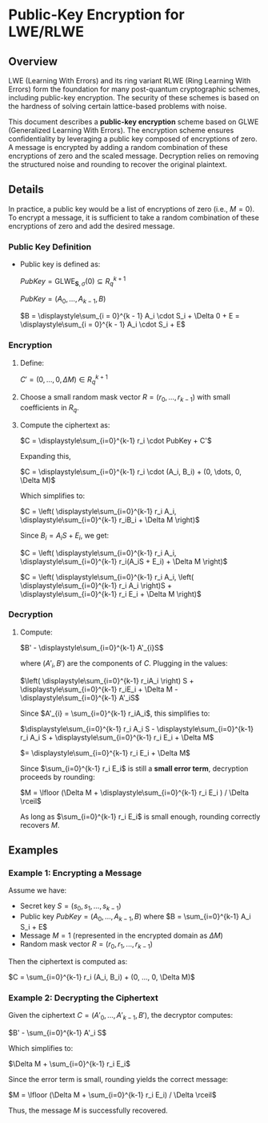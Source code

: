 # Public-Key Encryption for LWE/RLWE

## Overview
LWE (Learning With Errors) and its ring variant RLWE (Ring Learning With Errors) form the foundation for many post-quantum cryptographic schemes, including public-key encryption. The security of these schemes is based on the hardness of solving certain lattice-based problems with noise.

This document describes a **public-key encryption** scheme based on GLWE (Generalized Learning With Errors). The encryption scheme ensures confidentiality by leveraging a public key composed of encryptions of zero. A message is encrypted by adding a random combination of these encryptions of zero and the scaled message. Decryption relies on removing the structured noise and rounding to recover the original plaintext.

## Details
In practice, a public key would be a list of encryptions of zero (i.e., $M = 0$). To encrypt a message, it is sufficient to take a random combination of these encryptions of zero and add the desired message.

### Public Key Definition
- Public key is defined as:

    $PubKey = \text{GLWE}_{\mathbf{S}, \sigma}(0) \subseteq R_q^{k+1}$

    $PubKey =  (A_0, \dots, A_{k-1}, B)$

    $B = \displaystyle\sum_{i = 0}^{k - 1} A_i \cdot S_i + \Delta 0 + E = \displaystyle\sum_{i = 0}^{k - 1} A_i \cdot S_i + E$

### Encryption

1. Define:

    $C' = (0, ..., 0, \Delta M) \in R_q^{k+1}$

2. Choose a small random mask vector $R = (r_0, \dots, r_{k-1})$ with small coefficients in $R_q$.

3. Compute the ciphertext as:

    $C =  \displaystyle\sum_{i=0}^{k-1} r_i \cdot PubKey + C'$

    Expanding this,

    $C = \displaystyle\sum_{i=0}^{k-1} r_i \cdot (A_i, B_i) + (0, \dots, 0, \Delta M)$

    Which simplifies to:

    $C = \left( \displaystyle\sum_{i=0}^{k-1} r_i A_i, \displaystyle\sum_{i=0}^{k-1} r_iB_i + \Delta M \right)$

    Since $B_i = A_iS + E_i$, we get:

    $C = \left( \displaystyle\sum_{i=0}^{k-1} r_i A_i, \displaystyle\sum_{i=0}^{k-1} r_i(A_iS + E_i) + \Delta M \right)$

    $C = \left( \displaystyle\sum_{i=0}^{k-1} r_i A_i, \left( \displaystyle\sum_{i=0}^{k-1} r_i A_i \right)S + \displaystyle\sum_{i=0}^{k-1} r_i E_i + \Delta M \right)$

### Decryption

1. Compute:

    $B' - \displaystyle\sum_{i=0}^{k-1} A'_{i}S$

    where $(A'_{i}, B')$ are the components of $C$. Plugging in the values:

    $\left( \displaystyle\sum_{i=0}^{k-1} r_iA_i \right) S + \displaystyle\sum_{i=0}^{k-1} r_iE_i + \Delta M - \displaystyle\sum_{i=0}^{k-1} A'_iS$

    Since $A'_{i} = \sum_{i=0}^{k-1} r_iA_i$, this simplifies to:

    $\displaystyle\sum_{i=0}^{k-1} r_i A_i S - \displaystyle\sum_{i=0}^{k-1} r_i A_i S + \displaystyle\sum_{i=0}^{k-1} r_i E_i + \Delta M$

    $= \displaystyle\sum_{i=0}^{k-1} r_i E_i + \Delta M$

    Since $\sum_{i=0}^{k-1} r_i E_i$ is still a **small error term**, decryption proceeds by rounding:

    $M = \lfloor (\Delta M + \displaystyle\sum_{i=0}^{k-1} r_i E_i ) / \Delta \rceil$

    As long as $\sum_{i=0}^{k-1} r_i E_i$ is small enough, rounding correctly recovers $M$.

## Examples

### Example 1: Encrypting a Message
Assume we have:
- Secret key $S = (s_0, s_1, ..., s_{k-1})$
- Public key $PubKey = (A_0, ..., A_{k-1}, B)$ where $B = \sum_{i=0}^{k-1} A_i S_i + E$
- Message $M = 1$ (represented in the encrypted domain as $\Delta M$)
- Random mask vector $R = (r_0, r_1, ..., r_{k-1})$

Then the ciphertext is computed as:

$C = \sum_{i=0}^{k-1} r_i (A_i, B_i) + (0, ..., 0, \Delta M)$

### Example 2: Decrypting the Ciphertext

Given the ciphertext $C = (A'_0, ..., A'_{k-1}, B')$, the decryptor computes:

$B' - \sum_{i=0}^{k-1} A'_i S$

Which simplifies to:

$\Delta M + \sum_{i=0}^{k-1} r_i E_i$

Since the error term is small, rounding yields the correct message:

$M = \lfloor (\Delta M + \sum_{i=0}^{k-1} r_i E_i) / \Delta \rceil$

Thus, the message $M$ is successfully recovered.

